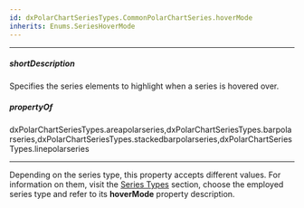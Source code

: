 ```yaml
---
id: dxPolarChartSeriesTypes.CommonPolarChartSeries.hoverMode
inherits: Enums.SeriesHoverMode
---
```

---
##### shortDescription
Specifies the series elements to highlight when a series is hovered over.

##### propertyOf
dxPolarChartSeriesTypes.areapolarseries,dxPolarChartSeriesTypes.barpolarseries,dxPolarChartSeriesTypes.stackedbarpolarseries,dxPolarChartSeriesTypes.linepolarseries

---
Depending on the series type, this property accepts different values. For information on them, visit the [Series Types](/api-reference/10%20UI%20Components/dxPolarChart/5%20Series%20Types '/Documentation/ApiReference/UI_Components/dxPolarChart/Series_Types/') section, choose the employed series type and refer to its **hoverMode** property description.